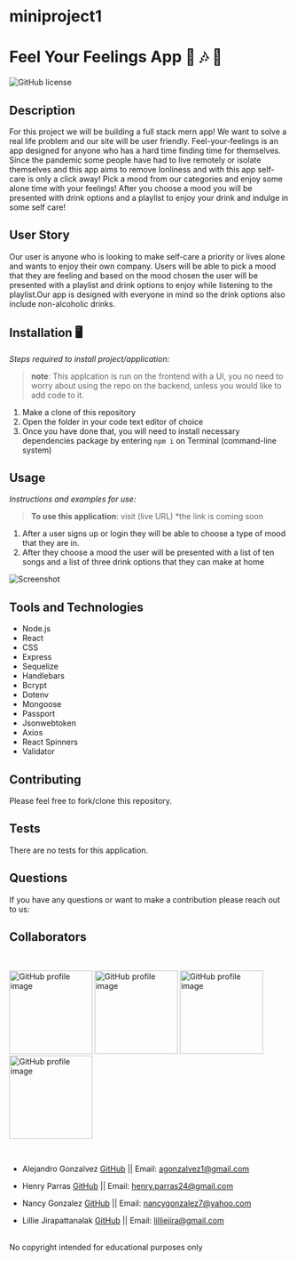 # miniproject1
# Feel Your Feelings App 🎵 🎶 🍺
![GitHub license](https://img.shields.io/badge/license-MIT-pink.svg) 

## Description
For this project we will be building a full stack mern app! We want to solve a real life problem and our site will be user friendly. Feel-your-feelings is an app designed for anyone who has a hard time finding time for themselves. Since the pandemic some people have had to live remotely or isolate themselves and this app aims to remove lonliness and with this app self-care is only a click away! Pick a mood from our categories and enjoy some alone time with your feelings! After you choose a mood you will be presented with drink options and a playlist to enjoy your drink and indulge in some self care!

## User Story
Our user is anyone who is looking to make self-care a priority or lives alone and wants to enjoy their own company. Users will be able to pick a mood that they are feeling and based on the mood chosen the user will be presented with a playlist and drink options to enjoy while listening to the playlist.Our app is designed with everyone in mind so the drink options also include non-alcoholic drinks.

## Installation 🖥️
*Steps required to install project/application:*

> **note**: This applcation is run on the frontend with a UI, you no need to worry about using the repo on the backend, unless you would like to add code to it.

1.	Make a clone of this repository
2.	Open the folder in your code text editor of choice
3.	Once you have done that, you will need to install necessary dependencies package by entering `npm i` on Terminal (command-line system)

## Usage 
*Instructions and examples for use:* 
> **To use this application**: visit (live URL) *the link is coming soon

1. After a user signs up or login they will be able to choose a type of mood that they are in.
2. After they choose a mood the user will be presented with a list of ten songs and a list of three drink options that they can make at home



![Screenshot](https://github.com/Lilliemefie/Note-Taker/blob/main/assets/project%202%20screenshot.gif)


## Tools and Technologies 
- Node.js
- React
- CSS
- Express 
- Sequelize
- Handlebars
- Bcrypt
- Dotenv
- Mongoose
- Passport
- Jsonwebtoken
- Axios
- React Spinners
- Validator

## Contributing
Please feel free to fork/clone this repository.

## Tests
There are no tests for this application.

## Questions 
If you have any questions or want to make a contribution please reach out to us:
## Collaborators 


<br>
<p float="left">
<img src="https://avatars.githubusercontent.com/u/83324906?v=4" alt="GitHub profile image" width="150">
<img src="https://avatars.githubusercontent.com/u/82185621?v=4" alt="GitHub profile image" width="150">
<img src="https://avatars.githubusercontent.com/u/80847247?v=4" alt="GitHub profile image" width="150">
<img src="https://avatars.githubusercontent.com/u/82494755?v=4" alt="GitHub profile image" width="150">

</p>
<br>

* Alejandro Gonzalvez [GitHub](https://github.com/agonzalvez) || Email: agonzalvez1@gmail.com

* Henry Parras [GitHub](https://github.com/henryparras24) || Email: henry.parras24@gmail.com

* Nancy Gonzalez [GitHub](https://github.com/MarissaNancy) || Email: nancygonzalez7@yahoo.com

* Lillie Jirapattanalak [GitHub](https://github.com/lilliemefie/) || Email: lilliejira@gmail.com

<br>
No copyright intended for educational purposes only

